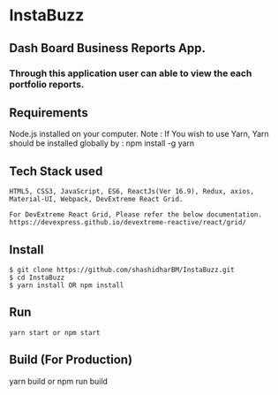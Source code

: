 # InstaBuzz 

## Dash Board Business Reports App.

### Through this application user can able to view the each portfolio reports.

## Requirements

Node.js installed on your computer.
Note : If You wish to use Yarn, Yarn should be installed globally by : npm install -g yarn

## Tech Stack used
    HTML5, CSS3, JavaScript, ES6, ReactJs(Ver 16.9), Redux, axios, Material-UI, Webpack, DevExtreme React Grid.
    
    For DevExtreme React Grid, Please refer the below documentation.
    https://devexpress.github.io/devextreme-reactive/react/grid/

## Install

    $ git clone https://github.com/shashidharBM/InstaBuzz.git
    $ cd InstaBuzz
    $ yarn install OR npm install

## Run 

    yarn start or npm start

## Build (For Production)

  yarn build  or npm run build

